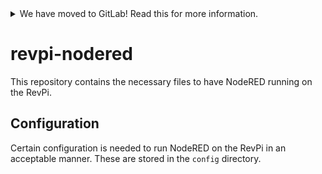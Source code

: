 <details>
<summary>We have moved to GitLab! Read this for more information.</summary>

We have recently moved our repositories to GitLab. You can find revpi-nodered
here: https://gitlab.com/revolutionpi/revpi-nodered  
All repositories on GitHub will stay up-to-date by being synchronised from
GitLab.

We still maintain a presence on GitHub but our work happens over at GitLab. If
you want to contribute to any of our projects we would prefer this contribution
to happen on GitLab, but we also still accept contributions on GitHub if you
prefer that.
</details>

# revpi-nodered

This repository contains the necessary files to have NodeRED running on the
RevPi.

## Configuration

Certain configuration is needed to run NodeRED on the RevPi in an acceptable
manner. These are stored in the `config` directory.
